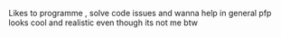 Likes to programme , solve code issues and wanna help in general 
pfp looks cool and realistic even though its not me btw
